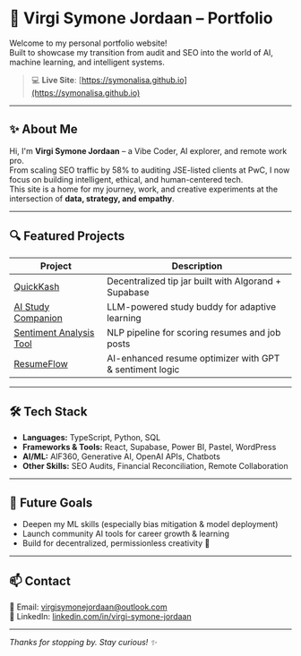 # 🌿 Virgi Symone Jordaan – Portfolio

Welcome to my personal portfolio website!  
Built to showcase my transition from audit and SEO into the world of AI, machine learning, and intelligent systems.

> 💻 **Live Site**: [https://symonalisa.github.io](https://symonalisa.github.io)

---

## ✨ About Me

Hi, I'm **Virgi Symone Jordaan** – a Vibe Coder, AI explorer, and remote work pro.  
From scaling SEO traffic by 58% to auditing JSE-listed clients at PwC, I now focus on building intelligent, ethical, and human-centered tech.  
This site is a home for my journey, work, and creative experiments at the intersection of **data, strategy, and empathy**.

---

## 🔍 Featured Projects

| Project | Description |
|--------|-------------|
| [QuickKash](https://github.com/SymonaLisa/QuickKash) | Decentralized tip jar built with Algorand + Supabase |
| [AI Study Companion](https://github.com/SymonaLisa/AIStudyCompanion) | LLM-powered study buddy for adaptive learning |
| [Sentiment Analysis Tool](https://github.com/SymonaLisa/SentimentAnalysis) | NLP pipeline for scoring resumes and job posts |
| [ResumeFlow](https://github.com/SymonaLisa/ResumeFlow) | AI-enhanced resume optimizer with GPT & sentiment logic |

---

## 🛠️ Tech Stack

- **Languages:** TypeScript, Python, SQL
- **Frameworks & Tools:** React, Supabase, Power BI, Pastel, WordPress
- **AI/ML:** AIF360, Generative AI, OpenAI APIs, Chatbots
- **Other Skills:** SEO Audits, Financial Reconciliation, Remote Collaboration


---

## 🎯 Future Goals

- Deepen my ML skills (especially bias mitigation & model deployment)
- Launch community AI tools for career growth & learning
- Build for decentralized, permissionless creativity 💚

---

## 📫 Contact

📧 Email: [virgisymonejordaan@outlook.com](mailto:virgisymonejordaan@outlook.com)  
🔗 LinkedIn: [linkedin.com/in/virgi-symone-jordaan](https://www.linkedin.com/in/virgi-symone-jordaan)

---

_Thanks for stopping by. Stay curious! ✨_

